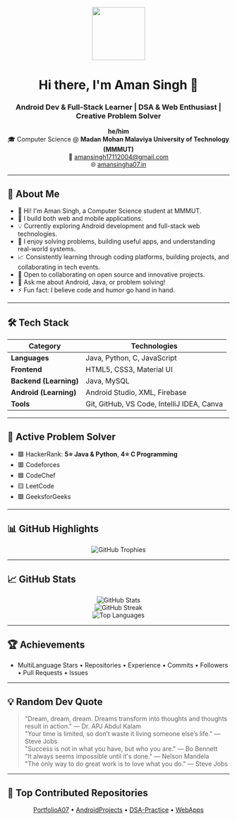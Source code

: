 <!-- Profile Header -->
<p align="center">
  <img src="https://avatars.githubusercontent.com/u/180750425?s=400&u=862a9ba0baeff7573a8ea41bbbe6bc02439a3930&v=4" width="120" />
</p>

<h1 align="center">Hi there, I'm Aman Singh 👋</h1>
<h3 align="center">Android Dev & Full-Stack Learner | DSA & Web Enthusiast | Creative Problem Solver</h3>

<p align="center">
  <b>he/him</b> <br>
  🎓 Computer Science @ <b>Madan Mohan Malaviya University of Technology (MMMUT)</b> <br>
  📧 <a href="mailto:amansingh17112004@gmail.com">amansingh17112004@gmail.com</a> <br>
  🌐 <a href="https://aman-singh-07.github.io/PortfolioA07/">amansingha07.in</a>
</p>

---

## 🚀 About Me

- 👋 Hi! I'm Aman Singh, a Computer Science student at MMMUT.  
- 🔧 I build both web and mobile applications.  
- 💡 Currently exploring Android development and full-stack web technologies.  
- 🧩 I enjoy solving problems, building useful apps, and understanding real-world systems.  
- 📈 Consistently learning through coding platforms, building projects, and collaborating in tech events.  
- 👯 Open to collaborating on open source and innovative projects.  
- 💬 Ask me about Android, Java, or problem solving!  
- ⚡ Fun fact: I believe code and humor go hand in hand.

---

## 🛠 Tech Stack

| Category              | Technologies                                      |
|----------------------|---------------------------------------------------|
| **Languages**         | Java, Python, C, JavaScript                       |
| **Frontend**          | HTML5, CSS3, Material UI                          |
| **Backend (Learning)**| Java, MySQL                                       |
| **Android (Learning)**| Android Studio, XML, Firebase                     |
| **Tools**             | Git, GitHub, VS Code, IntelliJ IDEA, Canva        |

---

## 🧩 Active Problem Solver

- 🟩 HackerRank: **5⭐ Java & Python**, **4⭐ C Programming**  
- 🟥 Codeforces  
- 🟦 CodeChef  
- 🟨 LeetCode  
- 🟪 GeeksforGeeks  

---

## 📊 GitHub Highlights

<p align="center">
  <img src="https://github-profile-trophy.vercel.app/?username=Aman-Singh-07&theme=tokyonight&margin-w=15&margin-h=15&no-frame=true" alt="GitHub Trophies" />
</p>

---

## 📈 GitHub Stats

<p align="center">
  <img src="https://github-readme-stats.vercel.app/api?username=Aman-Singh-07&show_icons=true&theme=tokyonight&hide_border=true" alt="GitHub Stats" />
  <br />
  <img src="https://streak-stats.demolab.com?user=Aman-Singh-07&theme=tokyonight&hide_border=true" alt="GitHub Streak" />
  <br />
  <img src="https://github-readme-stats.vercel.app/api/top-langs/?username=Aman-Singh-07&layout=compact&theme=tokyonight&hide_border=true" alt="Top Languages" />
</p>

---

## 🏆 Achievements

- MultiLanguage Stars • Repositories • Experience • Commits • Followers • Pull Requests • Issues  

---

## 💡 Random Dev Quote

> "Dream, dream, dream. Dreams transform into thoughts and thoughts result in action." — Dr. APJ Abdul Kalam  
> "Your time is limited, so don’t waste it living someone else’s life." — Steve Jobs  
> "Success is not in what you have, but who you are." — Bo Bennett  
> "It always seems impossible until it's done." — Nelson Mandela  
> "The only way to do great work is to love what you do." — Steve Jobs

---

## 📌 Top Contributed Repositories

<p align="center">
  <a href="https://github.com/Aman-Singh-07/PortfolioA07">PortfolioA07</a> •
  <a href="https://github.com/Aman-Singh-07/AndroidProjects">AndroidProjects</a> •
  <a href="https://github.com/Aman-Singh-07/DSA-Practice">DSA-Practice</a> •
  <a href="https://github.com/Aman-Singh-07/WebApps">WebApps</a>
</p>
